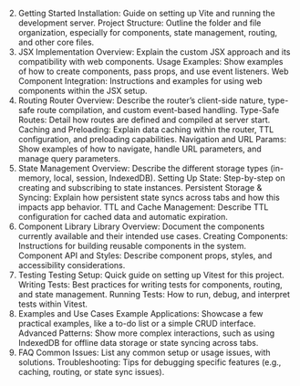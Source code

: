 <!-- 1. Introduction
   Overview: Brief summary of the project’s purpose, technology stack, and primary goals.
   Features: Highlight the key capabilities:
   Minimal JSX Implementation
   Built-in Router and State Management
   Component Library (with an outline for future expansion)
   Persistent State Sync Across Tabs, etc. -->

2. Getting Started
   Installation: Guide on setting up Vite and running the development server.
   Project Structure: Outline the folder and file organization, especially for components, state management, routing, and other core files.
3. JSX Implementation
   Overview: Explain the custom JSX approach and its compatibility with web components.
   Usage Examples: Show examples of how to create components, pass props, and use event listeners.
   Web Component Integration: Instructions and examples for using web components within the JSX setup.
4. Routing
   Router Overview: Describe the router’s client-side nature, type-safe route compilation, and custom event-based handling.
   Type-Safe Routes: Detail how routes are defined and compiled at server start.
   Caching and Preloading: Explain data caching within the router, TTL configuration, and preloading capabilities.
   Navigation and URL Params: Show examples of how to navigate, handle URL parameters, and manage query parameters.
5. State Management
   Overview: Describe the different storage types (in-memory, local, session, IndexedDB).
   Setting Up State: Step-by-step on creating and subscribing to state instances.
   Persistent Storage & Syncing: Explain how persistent state syncs across tabs and how this impacts app behavior.
   TTL and Cache Management: Describe TTL configuration for cached data and automatic expiration.
6. Component Library
   Library Overview: Document the components currently available and their intended use cases.
   Creating Components: Instructions for building reusable components in the system.
   Component API and Styles: Describe component props, styles, and accessibility considerations.
7. Testing
   Testing Setup: Quick guide on setting up Vitest for this project.
   Writing Tests: Best practices for writing tests for components, routing, and state management.
   Running Tests: How to run, debug, and interpret tests within Vitest.
8. Examples and Use Cases
   Example Applications: Showcase a few practical examples, like a to-do list or a simple CRUD interface.
   Advanced Patterns: Show more complex interactions, such as using IndexedDB for offline data storage or state syncing across tabs.
9. FAQ
   Common Issues: List any common setup or usage issues, with solutions.
   Troubleshooting: Tips for debugging specific features (e.g., caching, routing, or state sync issues).
